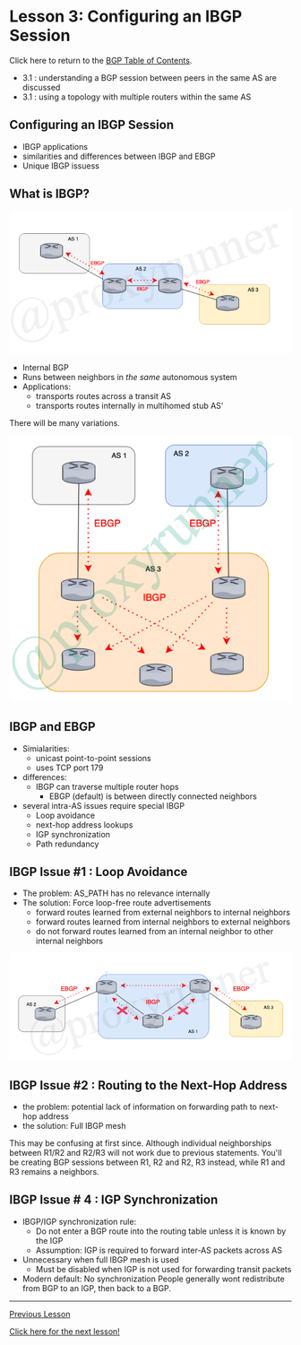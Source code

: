 # Lesson 3: Configuring an IBGP Session

Click here to return to the [BGP Table of Contents](../README.md).

 * 3.1 : understanding a BGP session between peers in the same AS are discussed
 * 3.1 : using a topology with multiple routers within the same AS

 ## Configuring an IBGP Session

 * IBGP applications
 * similarities and differences between IBGP and EBGP
 * Unique IBGP issuess

 ## What is IBGP?

![IBGP-EBGP Example](../../../img/ebgp-ibgp.png)

 * Internal BGP
 * Runs between neighbors in _the same_ autonomous system
 * Applications:
    + transports routes across a transit AS
    + transports routes internally in multihomed stub AS'

There will be many variations.  

![IBGP-EBGP Example 2](../../../img/ebgp-ibgp1.png)

## IBGP and EBGP

* Simialarities:
    + unicast point-to-point sessions
    + uses TCP port 179
* differences:
    + IBGP can traverse multiple router hops
        - EBGP (default) is between directly connected neighbors
* several intra-AS issues require special IBGP
    + Loop avoidance
    + next-hop address lookups
    + IGP synchronization
    +  Path redundancy

##  IBGP Issue #1 : Loop Avoidance

* The problem: AS_PATH has no relevance internally
* The solution: Force loop-free route advertisements
    + forward routes learned from external neighbors to internal neighbors
    + forward routes learned from internal neighbors to external neighbors
    + do not forward routes learned from an internal neighbor to other internal neighbors

![IBGP-EBGP Example 3](../../../img/ebgp-ibgp2.png)

##  IBGP Issue #2 : Routing to the Next-Hop Address

* the problem: potential lack of information on forwarding path to next-hop address
* the solution: Full IBGP mesh

This may be confusing at first since. Although individual neighborships between  R1/R2 and R2/R3 will not work due to previous statements. You'll be creating BGP sessions between R1, R2 and R2, R3 instead, while R1 and R3 remains a neighbors.

## IBGP Issue # 4 : IGP Synchronization

* IBGP/IGP synchronization rule:
    + Do not enter a BGP route into the routing table unless it is known by the IGP
    + Assumption: IGP is required to forward inter-AS packets across AS
* Unnecessary when full IBGP mesh is used
    + Must be disabled when IGP is not used for forwarding transit packets
* Modern default: No synchronization
People generally wont redistribute from BGP to an IGP, then back to a BGP.


---

[Previous Lesson](../2.2.md)

[Click here for the next lesson!](./3.2.md)
